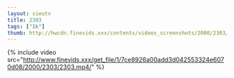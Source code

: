 ```yaml
--- 
layout: sieutv
title: 2303
tags: ["1k"]
thumb: http://hwcdn.finevids.xxx/contents/videos_screenshots/2000/2303/preview.mp4.jpg
---
```

{% include video src="http://www.finevids.xxx/get_file/1/7ce8926a00add3d042553324e6070d08/2000/2303/2303.mp4/" %} 
